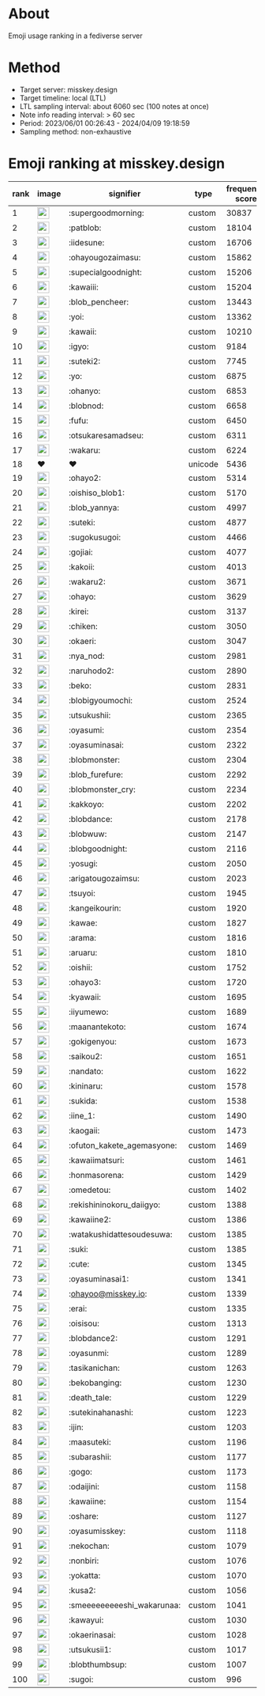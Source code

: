 # About
Emoji usage ranking in a fediverse server

# Method
- Target server: misskey.design
- Target timeline: local (LTL)
- LTL sampling interval: about 6060 sec (100 notes at once)
- Note info reading interval: > 60 sec
- Period: 2023/06/01 00:26:43 - 2024/04/09 19:18:59 
- Sampling method: non-exhaustive

# Emoji ranking at misskey.design

|rank|image|signifier|type|frequency score|
|----|----|----|----|----|
|1|<img height="24" src="https://misskey.design/emoji/supergoodmorning.webp">|:supergoodmorning:|custom|30837|
|2|<img height="24" src="https://misskey.design/emoji/patblob.webp">|:patblob:|custom|18104|
|3|<img height="24" src="https://misskey.design/emoji/iidesune.webp">|:iidesune:|custom|16706|
|4|<img height="24" src="https://misskey.design/emoji/ohayougozaimasu.webp">|:ohayougozaimasu:|custom|15862|
|5|<img height="24" src="https://misskey.design/emoji/supecialgoodnight.webp">|:supecialgoodnight:|custom|15206|
|6|<img height="24" src="https://misskey.design/emoji/kawaiii.webp">|:kawaiii:|custom|15204|
|7|<img height="24" src="https://misskey.design/emoji/blob_pencheer.webp">|:blob_pencheer:|custom|13443|
|8|<img height="24" src="https://misskey.design/emoji/yoi.webp">|:yoi:|custom|13362|
|9|<img height="24" src="https://misskey.design/emoji/kawaii.webp">|:kawaii:|custom|10210|
|10|<img height="24" src="https://misskey.design/emoji/igyo.webp">|:igyo:|custom|9184|
|11|<img height="24" src="https://misskey.design/emoji/suteki2.webp">|:suteki2:|custom|7745|
|12|<img height="24" src="https://misskey.design/emoji/yo.webp">|:yo:|custom|6875|
|13|<img height="24" src="https://misskey.design/emoji/ohanyo.webp">|:ohanyo:|custom|6853|
|14|<img height="24" src="https://misskey.design/emoji/blobnod.webp">|:blobnod:|custom|6658|
|15|<img height="24" src="https://misskey.design/emoji/fufu.webp">|:fufu:|custom|6450|
|16|<img height="24" src="https://misskey.design/emoji/otsukaresamadseu.webp">|:otsukaresamadseu:|custom|6311|
|17|<img height="24" src="https://misskey.design/emoji/wakaru.webp">|:wakaru:|custom|6224|
|18|❤|❤|unicode|5436|
|19|<img height="24" src="https://misskey.design/emoji/ohayo2.webp">|:ohayo2:|custom|5314|
|20|<img height="24" src="https://misskey.design/emoji/oishiso_blob1.webp">|:oishiso_blob1:|custom|5170|
|21|<img height="24" src="https://misskey.design/emoji/blob_yannya.webp">|:blob_yannya:|custom|4997|
|22|<img height="24" src="https://misskey.design/emoji/suteki.webp">|:suteki:|custom|4877|
|23|<img height="24" src="https://misskey.design/emoji/sugokusugoi.webp">|:sugokusugoi:|custom|4466|
|24|<img height="24" src="https://misskey.design/emoji/gojiai.webp">|:gojiai:|custom|4077|
|25|<img height="24" src="https://misskey.design/emoji/kakoii.webp">|:kakoii:|custom|4013|
|26|<img height="24" src="https://misskey.design/emoji/wakaru2.webp">|:wakaru2:|custom|3671|
|27|<img height="24" src="https://misskey.design/emoji/ohayo.webp">|:ohayo:|custom|3629|
|28|<img height="24" src="https://misskey.design/emoji/kirei.webp">|:kirei:|custom|3137|
|29|<img height="24" src="https://misskey.design/emoji/chiken.webp">|:chiken:|custom|3050|
|30|<img height="24" src="https://misskey.design/emoji/okaeri.webp">|:okaeri:|custom|3047|
|31|<img height="24" src="https://misskey.design/emoji/nya_nod.webp">|:nya_nod:|custom|2981|
|32|<img height="24" src="https://misskey.design/emoji/naruhodo2.webp">|:naruhodo2:|custom|2890|
|33|<img height="24" src="https://misskey.design/emoji/beko.webp">|:beko:|custom|2831|
|34|<img height="24" src="https://misskey.design/emoji/blobigyoumochi.webp">|:blobigyoumochi:|custom|2524|
|35|<img height="24" src="https://misskey.design/emoji/utsukushii.webp">|:utsukushii:|custom|2365|
|36|<img height="24" src="https://misskey.design/emoji/oyasumi.webp">|:oyasumi:|custom|2354|
|37|<img height="24" src="https://misskey.design/emoji/oyasuminasai.webp">|:oyasuminasai:|custom|2322|
|38|<img height="24" src="https://misskey.design/emoji/blobmonster.webp">|:blobmonster:|custom|2304|
|39|<img height="24" src="https://misskey.design/emoji/blob_furefure.webp">|:blob_furefure:|custom|2292|
|40|<img height="24" src="https://misskey.design/emoji/blobmonster_cry.webp">|:blobmonster_cry:|custom|2234|
|41|<img height="24" src="https://misskey.design/emoji/kakkoyo.webp">|:kakkoyo:|custom|2202|
|42|<img height="24" src="https://misskey.design/emoji/blobdance.webp">|:blobdance:|custom|2178|
|43|<img height="24" src="https://misskey.design/emoji/blobwuw.webp">|:blobwuw:|custom|2147|
|44|<img height="24" src="https://misskey.design/emoji/blobgoodnight.webp">|:blobgoodnight:|custom|2116|
|45|<img height="24" src="https://misskey.design/emoji/yosugi.webp">|:yosugi:|custom|2050|
|46|<img height="24" src="https://misskey.design/emoji/arigatougozaimsu.webp">|:arigatougozaimsu:|custom|2023|
|47|<img height="24" src="https://misskey.design/emoji/tsuyoi.webp">|:tsuyoi:|custom|1945|
|48|<img height="24" src="https://misskey.design/emoji/kangeikourin.webp">|:kangeikourin:|custom|1920|
|49|<img height="24" src="https://misskey.design/emoji/kawae.webp">|:kawae:|custom|1827|
|50|<img height="24" src="https://misskey.design/emoji/arama.webp">|:arama:|custom|1816|
|51|<img height="24" src="https://misskey.design/emoji/aruaru.webp">|:aruaru:|custom|1810|
|52|<img height="24" src="https://misskey.design/emoji/oishii.webp">|:oishii:|custom|1752|
|53|<img height="24" src="https://misskey.design/emoji/ohayo3.webp">|:ohayo3:|custom|1720|
|54|<img height="24" src="https://misskey.design/emoji/kyawaii.webp">|:kyawaii:|custom|1695|
|55|<img height="24" src="https://misskey.design/emoji/iiyumewo.webp">|:iiyumewo:|custom|1689|
|56|<img height="24" src="https://misskey.design/emoji/maanantekoto.webp">|:maanantekoto:|custom|1674|
|57|<img height="24" src="https://misskey.design/emoji/gokigenyou.webp">|:gokigenyou:|custom|1673|
|58|<img height="24" src="https://misskey.design/emoji/saikou2.webp">|:saikou2:|custom|1651|
|59|<img height="24" src="https://misskey.design/emoji/nandato.webp">|:nandato:|custom|1622|
|60|<img height="24" src="https://misskey.design/emoji/kininaru.webp">|:kininaru:|custom|1578|
|61|<img height="24" src="https://misskey.design/emoji/sukida.webp">|:sukida:|custom|1538|
|62|<img height="24" src="https://misskey.design/emoji/iine_1.webp">|:iine_1:|custom|1490|
|63|<img height="24" src="https://misskey.design/emoji/kaogaii.webp">|:kaogaii:|custom|1473|
|64|<img height="24" src="https://misskey.design/emoji/ofuton_kakete_agemasyone.webp">|:ofuton_kakete_agemasyone:|custom|1469|
|65|<img height="24" src="https://misskey.design/emoji/kawaiimatsuri.webp">|:kawaiimatsuri:|custom|1461|
|66|<img height="24" src="https://misskey.design/emoji/honmasorena.webp">|:honmasorena:|custom|1429|
|67|<img height="24" src="https://misskey.design/emoji/omedetou.webp">|:omedetou:|custom|1402|
|68|<img height="24" src="https://misskey.design/emoji/rekishininokoru_daiigyo.webp">|:rekishininokoru_daiigyo:|custom|1388|
|69|<img height="24" src="https://misskey.design/emoji/kawaiine2.webp">|:kawaiine2:|custom|1386|
|70|<img height="24" src="https://misskey.design/emoji/watakushidattesoudesuwa.webp">|:watakushidattesoudesuwa:|custom|1385|
|71|<img height="24" src="https://misskey.design/emoji/suki.webp">|:suki:|custom|1385|
|72|<img height="24" src="https://misskey.design/emoji/cute.webp">|:cute:|custom|1345|
|73|<img height="24" src="https://misskey.design/emoji/oyasuminasai1.webp">|:oyasuminasai1:|custom|1341|
|74|<img height="24" src="https://misskey.design/emoji/ohayoo.webp">|:ohayoo@misskey.io:|custom|1339|
|75|<img height="24" src="https://misskey.design/emoji/erai.webp">|:erai:|custom|1335|
|76|<img height="24" src="https://misskey.design/emoji/oisisou.webp">|:oisisou:|custom|1313|
|77|<img height="24" src="https://misskey.design/emoji/blobdance2.webp">|:blobdance2:|custom|1291|
|78|<img height="24" src="https://misskey.design/emoji/oyasunmi.webp">|:oyasunmi:|custom|1289|
|79|<img height="24" src="https://misskey.design/emoji/tasikanichan.webp">|:tasikanichan:|custom|1263|
|80|<img height="24" src="https://misskey.design/emoji/bekobanging.webp">|:bekobanging:|custom|1230|
|81|<img height="24" src="https://misskey.design/emoji/death_tale.webp">|:death_tale:|custom|1229|
|82|<img height="24" src="https://misskey.design/emoji/sutekinahanashi.webp">|:sutekinahanashi:|custom|1223|
|83|<img height="24" src="https://misskey.design/emoji/ijin.webp">|:ijin:|custom|1203|
|84|<img height="24" src="https://misskey.design/emoji/maasuteki.webp">|:maasuteki:|custom|1196|
|85|<img height="24" src="https://misskey.design/emoji/subarashii.webp">|:subarashii:|custom|1177|
|86|<img height="24" src="https://misskey.design/emoji/gogo.webp">|:gogo:|custom|1173|
|87|<img height="24" src="https://misskey.design/emoji/odaijini.webp">|:odaijini:|custom|1158|
|88|<img height="24" src="https://misskey.design/emoji/kawaiine.webp">|:kawaiine:|custom|1154|
|89|<img height="24" src="https://misskey.design/emoji/oshare.webp">|:oshare:|custom|1127|
|90|<img height="24" src="https://misskey.design/emoji/oyasumisskey.webp">|:oyasumisskey:|custom|1118|
|91|<img height="24" src="https://misskey.design/emoji/nekochan.webp">|:nekochan:|custom|1079|
|92|<img height="24" src="https://misskey.design/emoji/nonbiri.webp">|:nonbiri:|custom|1076|
|93|<img height="24" src="https://misskey.design/emoji/yokatta.webp">|:yokatta:|custom|1070|
|94|<img height="24" src="https://misskey.design/emoji/kusa2.webp">|:kusa2:|custom|1056|
|95|<img height="24" src="https://misskey.design/emoji/smeeeeeeeeeshi_wakarunaa.webp">|:smeeeeeeeeeshi_wakarunaa:|custom|1041|
|96|<img height="24" src="https://misskey.design/emoji/kawayui.webp">|:kawayui:|custom|1030|
|97|<img height="24" src="https://misskey.design/emoji/okaerinasai.webp">|:okaerinasai:|custom|1028|
|98|<img height="24" src="https://misskey.design/emoji/utsukusii1.webp">|:utsukusii1:|custom|1017|
|99|<img height="24" src="https://misskey.design/emoji/blobthumbsup.webp">|:blobthumbsup:|custom|1007|
|100|<img height="24" src="https://misskey.design/emoji/sugoi.webp">|:sugoi:|custom|996|

